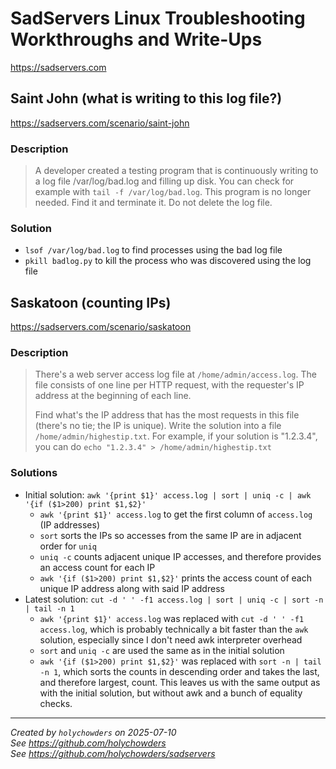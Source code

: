 # SadServers Linux Troubleshooting Workthroughs and Write-Ups

<https://sadservers.com>

## Saint John (what is writing to this log file?)

<https://sadservers.com/scenario/saint-john>

### Description

> A developer created a testing program that is continuously writing to a log file /var/log/bad.log and filling up disk. You can check for example with `tail -f /var/log/bad.log`.
> This program is no longer needed. Find it and terminate it. Do not delete the log file.

### Solution

- `lsof /var/log/bad.log` to find processes using the bad log file
- `pkill badlog.py` to kill the process who was discovered using the log file

## Saskatoon (counting IPs)

<https://sadservers.com/scenario/saskatoon>

### Description

> There's a web server access log file at `/home/admin/access.log`. The file consists of one line per HTTP request, with the requester's IP address at the beginning of each line.
>
> Find what's the IP address that has the most requests in this file (there's no tie; the IP is unique). Write the solution into a file `/home/admin/highestip.txt`. For example, if your solution is "1.2.3.4", you can do `echo "1.2.3.4" > /home/admin/highestip.txt`

### Solutions

- Initial solution: `awk '{print $1}' access.log | sort | uniq -c | awk '{if ($1>200) print $1,$2}'`
  - `awk '{print $1}' access.log` to get the first column of `access.log` (IP addresses)
  - `sort` sorts the IPs so accesses from the same IP are in adjacent order for `uniq`
  - `uniq -c` counts adjacent unique IP accesses, and therefore provides an access count for each IP
  - `awk '{if ($1>200) print $1,$2}'` prints the access count of each unique IP address along with said IP address
- Latest solution: `cut -d ' ' -f1 access.log | sort | uniq -c | sort -n | tail -n 1`
    - `awk '{print $1}' access.log` was replaced with `cut -d ' ' -f1 access.log`, which is probably technically a bit faster than the `awk` solution, especially since I don't need awk interpreter overhead
    - `sort` and `uniq -c` are used the same as in the initial solution
    - `awk '{if ($1>200) print $1,$2}'` was replaced with `sort -n | tail -n 1`, which sorts the counts in descending order and takes the last, and therefore largest, count. This leaves us with the same output as with the initial solution, but without awk and a bunch of equality checks.

---

*Created by `holychowders` on 2025-07-10*<br>
*See <https://github.com/holychowders>*<br>
*See <https://github.com/holychowders/sadservers>*<br>
